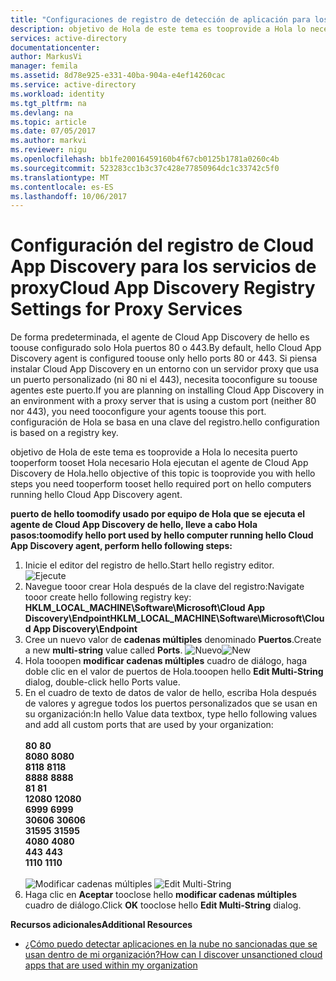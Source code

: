 ```yaml
---
title: "Configuraciones de registro de detección de aplicación para los servicios de Proxy aaaCloud | Documentos de Microsoft"
description: objetivo de Hola de este tema es tooprovide a Hola lo necesita puerto tooperform tooset Hola necesario Hola ejecutan el agente de Cloud App Discovery de Hola.
services: active-directory
documentationcenter: 
author: MarkusVi
manager: femila
ms.assetid: 8d78e925-e331-40ba-904a-e4ef14260cac
ms.service: active-directory
ms.workload: identity
ms.tgt_pltfrm: na
ms.devlang: na
ms.topic: article
ms.date: 07/05/2017
ms.author: markvi
ms.reviewer: nigu
ms.openlocfilehash: bb1fe20016459160b4f67cb0125b1781a0260c4b
ms.sourcegitcommit: 523283cc1b3c37c428e77850964dc1c33742c5f0
ms.translationtype: MT
ms.contentlocale: es-ES
ms.lasthandoff: 10/06/2017
---
```

# <a name="cloud-app-discovery-registry-settings-for-proxy-services"></a><span data-ttu-id="049f7-103">Configuración del registro de Cloud App Discovery para los servicios de proxy</span><span class="sxs-lookup"><span data-stu-id="049f7-103">Cloud App Discovery Registry Settings for Proxy Services</span></span>
<span data-ttu-id="049f7-104">De forma predeterminada, el agente de Cloud App Discovery de hello es toouse configurado solo Hola puertos 80 o 443.</span><span class="sxs-lookup"><span data-stu-id="049f7-104">By default, hello Cloud App Discovery agent is configured toouse only hello ports 80 or 443.</span></span> <span data-ttu-id="049f7-105">Si piensa instalar Cloud App Discovery en un entorno con un servidor proxy que usa un puerto personalizado (ni 80 ni el 443), necesita tooconfigure su toouse agentes este puerto.</span><span class="sxs-lookup"><span data-stu-id="049f7-105">If you are planning on installing Cloud App Discovery in an environment with a proxy server that is using a custom port (neither 80 nor 443), you need tooconfigure your agents toouse this port.</span></span> <span data-ttu-id="049f7-106">configuración de Hola se basa en una clave del registro.</span><span class="sxs-lookup"><span data-stu-id="049f7-106">hello configuration is based on a registry key.</span></span>

<span data-ttu-id="049f7-107">objetivo de Hola de este tema es tooprovide a Hola lo necesita puerto tooperform tooset Hola necesario Hola ejecutan el agente de Cloud App Discovery de Hola.</span><span class="sxs-lookup"><span data-stu-id="049f7-107">hello objective of this topic is tooprovide you with hello steps you need tooperform tooset hello required port on hello computers running hello Cloud App Discovery agent.</span></span>

<span data-ttu-id="049f7-108">**puerto de hello toomodify usado por equipo de Hola que se ejecuta el agente de Cloud App Discovery de hello, lleve a cabo Hola pasos:**</span><span class="sxs-lookup"><span data-stu-id="049f7-108">**toomodify hello port used by hello computer running hello Cloud App Discovery agent, perform hello following steps:**</span></span>

1. <span data-ttu-id="049f7-109">Inicie el editor del registro de hello.</span><span class="sxs-lookup"><span data-stu-id="049f7-109">Start hello registry editor.</span></span> <br> ![Ejecute](./media/active-directory-cloudappdiscovery-registry-settings-for-proxy-services/proxy01.png)
2. <span data-ttu-id="049f7-111">Navegue tooor crear Hola después de la clave del registro:</span><span class="sxs-lookup"><span data-stu-id="049f7-111">Navigate tooor create hello following registry key:</span></span> <br> <span data-ttu-id="049f7-112">**HKLM_LOCAL_MACHINE\Software\Microsoft\Cloud App Discovery\Endpoint**</span><span class="sxs-lookup"><span data-stu-id="049f7-112">**HKLM_LOCAL_MACHINE\Software\Microsoft\Cloud App Discovery\Endpoint**</span></span> 
3. <span data-ttu-id="049f7-113">Cree un nuevo valor de **cadenas múltiples** denominado **Puertos**.</span><span class="sxs-lookup"><span data-stu-id="049f7-113">Create a new **multi-string** value called **Ports**.</span></span> <span data-ttu-id="049f7-114">![Nuevo](./media/active-directory-cloudappdiscovery-registry-settings-for-proxy-services/proxy02.png)</span><span class="sxs-lookup"><span data-stu-id="049f7-114">![New](./media/active-directory-cloudappdiscovery-registry-settings-for-proxy-services/proxy02.png)</span></span>
4. <span data-ttu-id="049f7-115">Hola tooopen **modificar cadenas múltiples** cuadro de diálogo, haga doble clic en el valor de puertos de Hola.</span><span class="sxs-lookup"><span data-stu-id="049f7-115">tooopen hello **Edit Multi-String** dialog, double-click hello Ports value.</span></span>
5. <span data-ttu-id="049f7-116">En el cuadro de texto de datos de valor de hello, escriba Hola después de valores y agregue todos los puertos personalizados que se usan en su organización:</span><span class="sxs-lookup"><span data-stu-id="049f7-116">In hello Value data textbox, type hello following values and add all custom ports that are used by your organization:</span></span> <br><br><span data-ttu-id="049f7-117">
   **80**</span><span class="sxs-lookup"><span data-stu-id="049f7-117">
   **80**</span></span> <br><span data-ttu-id="049f7-118">
   **8080**</span><span class="sxs-lookup"><span data-stu-id="049f7-118">
   **8080**</span></span> <br><span data-ttu-id="049f7-119">
   **8118**</span><span class="sxs-lookup"><span data-stu-id="049f7-119">
   **8118**</span></span> <br><span data-ttu-id="049f7-120">
   **8888**</span><span class="sxs-lookup"><span data-stu-id="049f7-120">
   **8888**</span></span> <br><span data-ttu-id="049f7-121">
   **81**</span><span class="sxs-lookup"><span data-stu-id="049f7-121">
   **81**</span></span> <br><span data-ttu-id="049f7-122">
   **12080**</span><span class="sxs-lookup"><span data-stu-id="049f7-122">
   **12080**</span></span> <br><span data-ttu-id="049f7-123">
   **6999**</span><span class="sxs-lookup"><span data-stu-id="049f7-123">
**6999**</span></span> <br><span data-ttu-id="049f7-124">
**30606**</span><span class="sxs-lookup"><span data-stu-id="049f7-124">
**30606**</span></span> <br><span data-ttu-id="049f7-125">
**31595**</span><span class="sxs-lookup"><span data-stu-id="049f7-125">
**31595**</span></span> <br><span data-ttu-id="049f7-126">
**4080**</span><span class="sxs-lookup"><span data-stu-id="049f7-126">
**4080**</span></span> <br><span data-ttu-id="049f7-127">
**443**</span><span class="sxs-lookup"><span data-stu-id="049f7-127">
**443**</span></span> <br><span data-ttu-id="049f7-128">
**1110**</span><span class="sxs-lookup"><span data-stu-id="049f7-128">
**1110**</span></span> <br><br><span data-ttu-id="049f7-129">
![Modificar cadenas múltiples](./media/active-directory-cloudappdiscovery-registry-settings-for-proxy-services/proxy03.png)</span><span class="sxs-lookup"><span data-stu-id="049f7-129">
![Edit Multi-String](./media/active-directory-cloudappdiscovery-registry-settings-for-proxy-services/proxy03.png)</span></span>
6. <span data-ttu-id="049f7-130">Haga clic en **Aceptar** tooclose hello **modificar cadenas múltiples** cuadro de diálogo.</span><span class="sxs-lookup"><span data-stu-id="049f7-130">Click **OK** tooclose hello **Edit Multi-String** dialog.</span></span>

<span data-ttu-id="049f7-131">**Recursos adicionales**</span><span class="sxs-lookup"><span data-stu-id="049f7-131">**Additional Resources**</span></span>

* [<span data-ttu-id="049f7-132">¿Cómo puedo detectar aplicaciones en la nube no sancionadas que se usan dentro de mi organización?</span><span class="sxs-lookup"><span data-stu-id="049f7-132">How can I discover unsanctioned cloud apps that are used within my organization</span></span>](active-directory-cloudappdiscovery-whatis.md) 

